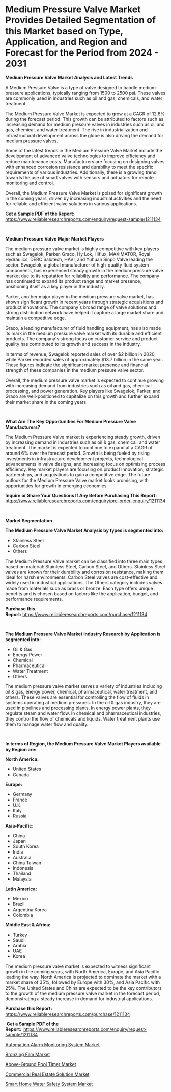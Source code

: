 <p><h1>Medium Pressure Valve Market Provides Detailed Segmentation of this Market based on Type, Application, and Region and Forecast for the Period from 2024 - 2031</h1></p><p><strong>Medium Pressure Valve Market Analysis and Latest Trends</strong></p>
<p><p>A Medium Pressure Valve is a type of valve designed to handle medium-pressure applications, typically ranging from 1500 to 2500 psi. These valves are commonly used in industries such as oil and gas, chemicals, and water treatment.</p><p>The Medium Pressure Valve Market is expected to grow at a CAGR of 12.8% during the forecast period. This growth can be attributed to factors such as increasing demand for medium pressure valves in industries such as oil and gas, chemical, and water treatment. The rise in industrialization and infrastructural development across the globe is also driving the demand for medium pressure valves.</p><p>Some of the latest trends in the Medium Pressure Valve Market include the development of advanced valve technologies to improve efficiency and reduce maintenance costs. Manufacturers are focusing on designing valves with enhanced corrosion resistance and durability to meet the specific requirements of various industries. Additionally, there is a growing trend towards the use of smart valves with sensors and actuators for remote monitoring and control.</p><p>Overall, the Medium Pressure Valve Market is poised for significant growth in the coming years, driven by increasing industrial activities and the need for reliable and efficient valve solutions in various applications.</p></p>
<p><strong>Get a Sample PDF of the Report:&nbsp;</strong> <a href="https://www.reliableresearchreports.com/enquiry/request-sample/1211134">https://www.reliableresearchreports.com/enquiry/request-sample/1211134</a></p>
<p>&nbsp;</p>
<p><strong>Medium Pressure Valve Major Market Players</strong></p>
<p><p>The medium pressure valve market is highly competitive with key players such as Swagelok, Parker, Graco, Hy Lok, Hiflux, MAXIMATOR, Royal Hydraulics, DERC Salotech, HAVI, and Yuhuan Sinpo Valve leading the sector. Swagelok, a global manufacturer of high-quality fluid system components, has experienced steady growth in the medium pressure valve market due to its reputation for reliability and performance. The company has continued to expand its product range and market presence, positioning itself as a key player in the industry.</p><p>Parker, another major player in the medium pressure valve market, has shown significant growth in recent years through strategic acquisitions and product innovations. The company's broad range of valve solutions and strong distribution network have helped it capture a large market share and maintain a competitive edge.</p><p>Graco, a leading manufacturer of fluid handling equipment, has also made its mark in the medium pressure valve market with its durable and efficient products. The company's strong focus on customer service and product quality has contributed to its growth and success in the industry.</p><p>In terms of revenue, Swagelok reported sales of over $2 billion in 2020, while Parker recorded sales of approximately $13.7 billion in the same year. These figures indicate the significant market presence and financial strength of these companies in the medium pressure valve sector.</p><p>Overall, the medium pressure valve market is expected to continue growing with increasing demand from industries such as oil and gas, chemical processing, and power generation. Key players like Swagelok, Parker, and Graco are well-positioned to capitalize on this growth and further expand their market share in the coming years.</p></p>
<p>&nbsp;</p>
<p><strong>What Are The Key Opportunities For Medium Pressure Valve Manufacturers?</strong></p>
<p><p>The Medium Pressure Valve market is experiencing steady growth, driven by increasing demand in industries such as oil & gas, chemical, and water treatment. The market is expected to continue to expand at a CAGR of around 6% over the forecast period. Growth is being fueled by rising investments in infrastructure development projects, technological advancements in valve designs, and increasing focus on optimizing process efficiency. Key market players are focusing on product innovation, strategic partnerships, and acquisitions to gain a competitive edge. The future outlook for the Medium Pressure Valve market looks promising, with opportunities for growth in emerging economies.</p></p>
<p><strong>Inquire or Share Your Questions If Any Before Purchasing This Report:</strong> <a href="https://www.reliableresearchreports.com/enquiry/pre-order-enquiry/1211134">https://www.reliableresearchreports.com/enquiry/pre-order-enquiry/1211134</a></p>
<p>&nbsp;</p>
<p><strong>Market Segmentation</strong></p>
<p><strong>The Medium Pressure Valve Market Analysis by types is segmented into:</strong></p>
<p><ul><li>Stainless Steel</li><li>Carbon Steel</li><li>Others</li></ul></p>
<p><p>The Medium Pressure Valve market can be classified into three main types based on material: Stainless Steel, Carbon Steel, and Others. Stainless Steel valves are known for their durability and corrosion resistance, making them ideal for harsh environments. Carbon Steel valves are cost-effective and widely used in industrial applications. The Others category includes valves made from materials such as brass or bronze. Each type offers unique benefits and is chosen based on factors like the application, budget, and performance requirements.</p></p>
<p><strong>Purchase this Report:&nbsp;</strong><a href="https://www.reliableresearchreports.com/purchase/1211134">https://www.reliableresearchreports.com/purchase/1211134</a></p>
<p>&nbsp;</p>
<p><strong>The Medium Pressure Valve Market Industry Research by Application is segmented into:</strong></p>
<p><ul><li>Oil & Gas</li><li>Energy Power</li><li>Chemical</li><li>Pharmaceutical</li><li>Water Treatment</li><li>Others</li></ul></p>
<p><p>The medium pressure valve market serves a variety of industries including oil & gas, energy power, chemical, pharmaceutical, water treatment, and others. These valves are essential for controlling the flow of fluids in systems operating at medium pressures. In the oil & gas industry, they are used in pipelines and processing plants. In energy power plants, they regulate steam and water flow. In chemical and pharmaceutical industries, they control the flow of chemicals and liquids. Water treatment plants use them to manage water flow and quality.</p></p>
<p>&nbsp;</p>
<p><strong>In terms of Region, the Medium Pressure Valve Market Players available by Region are:</strong></p>
<p>
    <p> <strong> North America: </strong>
        <ul>
            <li>United States</li>
            <li>Canada</li>
        </ul>
        </p> 
    <p> <strong> Europe: </strong>
        <ul>
            <li>Germany</li>
            <li>France</li>
            <li>U.K.</li>
            <li>Italy</li>
            <li>Russia</li>
        </ul>
        </p> 
    <p> <strong> Asia-Pacific: </strong>
        <ul>
            <li>China</li>
            <li>Japan</li>
            <li>South Korea</li>
            <li>India</li>
            <li>Australia</li>
            <li>China Taiwan</li>
            <li>Indonesia</li>
            <li>Thailand</li>
            <li>Malaysia</li>
        </ul>
        </p> 
    <p> <strong> Latin America: </strong>
        <ul>
            <li>Mexico</li>
            <li>Brazil</li>
            <li>Argentina Korea</li>
            <li>Colombia</li>
        </ul>
        </p> 
    <p> <strong> Middle East & Africa: </strong>
        <ul>
            <li>Turkey</li>
            <li>Saudi</li>
            <li>Arabia</li>
            <li>UAE</li>
            <li>Korea</li>
        </ul>
    </p>
    </p>
<p><p>The medium pressure valve market is expected to witness significant growth in the coming years, with North America, Europe, and Asia Pacific leading the way. North America is projected to dominate the market with a market share of 35%, followed by Europe with 30%, and Asia Pacific with 25%. The United States and China are expected to be the key contributors to the growth of the medium pressure valve market in the forecast period, demonstrating a steady increase in demand for industrial applications.</p></p>
<p><strong>Purchase this Report: </strong><a href="https://www.reliableresearchreports.com/purchase/1211134">https://www.reliableresearchreports.com/purchase/1211134</a></p>
<p>&nbsp;<strong>Get a Sample PDF of the Report:&nbsp;&nbsp;</strong><a href="https://www.reliableresearchreports.com/enquiry/request-sample/1211134">https://www.reliableresearchreports.com/enquiry/request-sample/1211134</a></p>
<p><strong></strong></p>
<p><p><a href="https://medium.com/@reganklocko456458/automation-alarm-monitoring-system-market-research-report-its-history-and-forecast-2024-to-2031-fc86a7806696">Automation Alarm Monitoring System Market</a></p><p><a href="https://medium.com/@arnisaleka1951/bronzing-film-market-analysis-its-cagr-market-segmentation-and-global-industry-overview-f26d3986c8f4">Bronzing Film Market</a></p><p><a href="https://issuu.com/reportprime-2/docs/above-ground-pool-timer-market-size-2030.pptx">Above-Ground Pool Timer Market</a></p><p><a href="https://medium.com/@reganklocko456458/commercial-real-estate-solution-market-trends-forecast-and-competitive-analysis-to-2031-2a3c82cf7e1f">Commercial Real Estate Solution Market</a></p><p><a href="https://issuu.com/reportprime-2/docs/smart-home-water-safety-system-market-size-2030.pp">Smart Home Water Safety System Market</a></p></p>